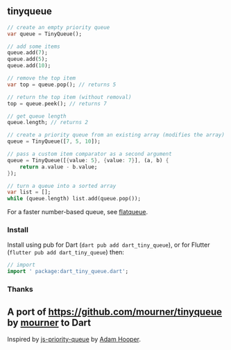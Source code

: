 ## tinyqueue

```dart
// create an empty priority queue
var queue = TinyQueue();

// add some items
queue.add(7);
queue.add(5);
queue.add(10);

// remove the top item
var top = queue.pop(); // returns 5

// return the top item (without removal)
top = queue.peek(); // returns 7

// get queue length
queue.length; // returns 2

// create a priority queue from an existing array (modifies the array)
queue = TinyQueue([7, 5, 10]);

// pass a custom item comparator as a second argument
queue = TinyQueue([{value: 5}, {value: 7}], (a, b) {
	return a.value - b.value;
});

// turn a queue into a sorted array
var list = [];
while (queue.length) list.add(queue.pop());
```

For a faster number-based queue, see [flatqueue](https://github.com/mourner/flatqueue).

### Install

Install using pub for Dart (`dart pub add dart_tiny_queue`), or for Flutter (`flutter pub add dart_tiny_queue`) then:

```dart
// import 
import ' package:dart_tiny_queue.dart';

```


### Thanks

A port of https://github.com/mourner/tinyqueue by [mourner](https://github.com/mourner) to Dart
---
Inspired by [js-priority-queue](https://github.com/adamhooper/js-priority-queue)
by [Adam Hooper](https://github.com/adamhooper).
